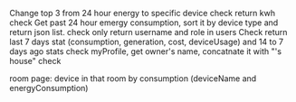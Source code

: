 Change top 3 from 24 hour energy to specific device check
return kwh check
Get past 24 hour emergy consumption, sort it by device type and return json list. check
only return username and role in users Check
return last 7 days stat (consumption, generation, cost, deviceUsage) and 14 to 7 days ago stats check
myProfile, get owner's name, concatnate it with "'s house" check

room page: device in that room by consumption (deviceName and energyConsumption)